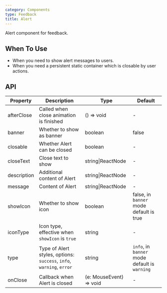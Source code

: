 ```yaml
---
category: Components
type: Feedback
title: Alert
---
```


Alert component for feedback.

## When To Use

- When you need to show alert messages to users.
- When you need a persistent static container which is closable by user actions.

## API

| Property | Description | Type | Default |
| -------- | ----------- | ---- | ------- |
| afterClose | Called when close animation is finished | () => void | - |
| banner | Whether to show as banner | boolean | false |
| closable | Whether Alert can be closed | boolean | - |
| closeText | Close text to show | string\|ReactNode | - |
| description | Additional content of Alert | string\|ReactNode | - |
| message | Content of Alert | string\|ReactNode | - |
| showIcon | Whether to show icon | boolean | false, in `banner` mode default is true |
| iconType | Icon type, effective when `showIcon` is `true` | string | - |
| type | Type of Alert styles, options: `success`, `info`, `warning`, `error` | string | `info`, in `banner` mode default is `warning` |
| onClose | Callback when Alert is closed | (e: MouseEvent) => void | - |
